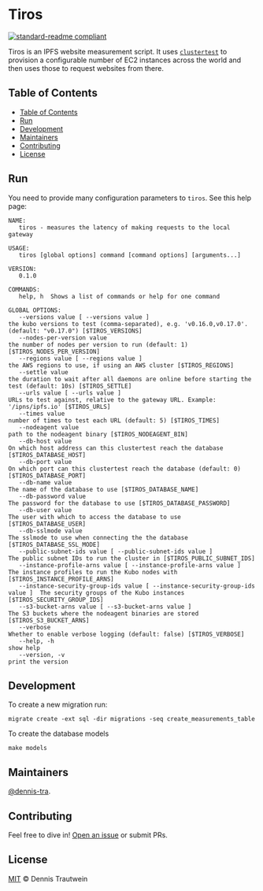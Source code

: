 # Tiros
[![standard-readme compliant](https://img.shields.io/badge/readme%20style-standard-brightgreen.svg?style=flat-square)](https://github.com/RichardLitt/standard-readme)

Tiros is an IPFS website measurement script. It uses [`clustertest`](https://github.com/guseggert/clustertest) to provision a configurable number of EC2 instances across the world and then uses those to request websites from there. 

## Table of Contents

- [Table of Contents](#table-of-contents)
- [Run](#run)
- [Development](#development)
- [Maintainers](#maintainers)
- [Contributing](#contributing)
- [License](#license)

## Run

You need to provide many configuration parameters to `tiros`. See this help page:

```text
NAME:
   tiros - measures the latency of making requests to the local gateway

USAGE:
   tiros [global options] command [command options] [arguments...]

VERSION:
   0.1.0

COMMANDS:
   help, h  Shows a list of commands or help for one command

GLOBAL OPTIONS:
   --versions value [ --versions value ]                                        the kubo versions to test (comma-separated), e.g. 'v0.16.0,v0.17.0'. (default: "v0.17.0") [$TIROS_VERSIONS]
   --nodes-per-version value                                                    the number of nodes per version to run (default: 1) [$TIROS_NODES_PER_VERSION]
   --regions value [ --regions value ]                                          the AWS regions to use, if using an AWS cluster [$TIROS_REGIONS]
   --settle value                                                               the duration to wait after all daemons are online before starting the test (default: 10s) [$TIROS_SETTLE]
   --urls value [ --urls value ]                                                URLs to test against, relative to the gateway URL. Example: '/ipns/ipfs.io' [$TIROS_URLS]
   --times value                                                                number of times to test each URL (default: 5) [$TIROS_TIMES]
   --nodeagent value                                                            path to the nodeagent binary [$TIROS_NODEAGENT_BIN]
   --db-host value                                                              On which host address can this clustertest reach the database [$TIROS_DATABASE_HOST]
   --db-port value                                                              On which port can this clustertest reach the database (default: 0) [$TIROS_DATABASE_PORT]
   --db-name value                                                              The name of the database to use [$TIROS_DATABASE_NAME]
   --db-password value                                                          The password for the database to use [$TIROS_DATABASE_PASSWORD]
   --db-user value                                                              The user with which to access the database to use [$TIROS_DATABASE_USER]
   --db-sslmode value                                                           The sslmode to use when connecting the the database [$TIROS_DATABASE_SSL_MODE]
   --public-subnet-ids value [ --public-subnet-ids value ]                      The public subnet IDs to run the cluster in [$TIROS_PUBLIC_SUBNET_IDS]
   --instance-profile-arns value [ --instance-profile-arns value ]              The instance profiles to run the Kubo nodes with [$TIROS_INSTANCE_PROFILE_ARNS]
   --instance-security-group-ids value [ --instance-security-group-ids value ]  The security groups of the Kubo instances [$TIROS_SECURITY_GROUP_IDS]
   --s3-bucket-arns value [ --s3-bucket-arns value ]                            The S3 buckets where the nodeagent binaries are stored [$TIROS_S3_BUCKET_ARNS]
   --verbose                                                                    Whether to enable verbose logging (default: false) [$TIROS_VERBOSE]
   --help, -h                                                                   show help
   --version, -v                                                                print the version
```

## Development

To create a new migration run:

```shell
migrate create -ext sql -dir migrations -seq create_measurements_table
```

To create the database models

```shell
make models
```

## Maintainers

[@dennis-tra](https://github.com/dennis-tra).

## Contributing

Feel free to dive in! [Open an issue](https://github.com/RichardLitt/standard-readme/issues/new) or submit PRs.

## License

[MIT](LICENSE) © Dennis Trautwein
